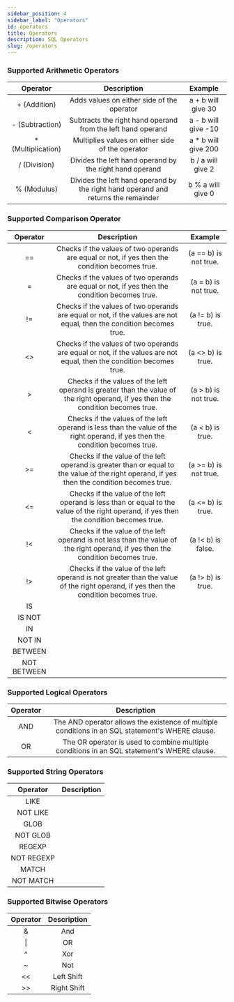 ```yaml
---
sidebar_position: 4
sidebar_label: "Operators"
id: operators
title: Operators
description: SQL Operators
slug: /operators
---
```


### Supported Arithmetic Operators

|Operator|Description|Example|
|:------:|:---------:|:-----:|
| + (Addition) | Adds values on either side of the operator | a + b will give 30 |
| - (Subtraction) | Subtracts the right hand operand from the left hand operand | a - b will give -10 |
| * (Multiplication) | Multiplies values on either side of the operator | a * b will give 200 |
| / (Division) | Divides the left hand operand by the right hand operand | b / a will give 2 |
| % (Modulus) | Divides the left hand operand by the right hand operand and returns the remainder | b % a will give 0 |

### Supported Comparison Operator

|Operator|Description|Example|
|:------:|:---------:|:-----:|
| == | Checks if the values of two operands are equal or not, if yes then the condition becomes true. | (a == b) is not true. |
| = | Checks if the values of two operands are equal or not, if yes then the condition becomes true. | (a = b) is not true. |
| != | Checks if the values of two operands are equal or not, if the values are not equal, then the condition becomes true. | (a != b) is true. |
| &lt;&gt; |	Checks if the values of two operands are equal or not, if the values are not equal, then the condition becomes true. | (a &lt;&gt; b) is true. |
| > | Checks if the values of the left operand is greater than the value of the right operand, if yes then the condition becomes true. | (a > b) is not true. |
| < | Checks if the values of the left operand is less than the value of the right operand, if yes then the condition becomes true. | (a < b) is true. |
| >= | Checks if the value of the left operand is greater than or equal to the value of the right operand, if yes then the condition becomes true. | (a >= b) is not true. |
| <= | Checks if the value of the left operand is less than or equal to the value of the right operand, if yes then the condition becomes true. | (a <= b) is true. |
| !< | Checks if the value of the left operand is not less than the value of the right operand, if yes then the condition becomes true. | (a !< b) is false. |
| !> | Checks if the value of the left operand is not greater than the value of the right operand, if yes then the condition becomes true. | (a !> b) is true. |
| IS |
| IS NOT |
| IN |
| NOT IN |
| BETWEEN |
| NOT BETWEEN |

### Supported Logical Operators

|Operator|Description|
|:------:|:---------:|
| AND | The AND operator allows the existence of multiple conditions in an SQL statement's WHERE clause. |
| OR | The OR operator is used to combine multiple conditions in an SQL statement's WHERE clause. |

### Supported String Operators

|Operator|Description|
|:------:|:---------:|
| LIKE | 
| NOT LIKE |
| GLOB |
| NOT GLOB |
| REGEXP |
| NOT REGEXP |
| MATCH |
| NOT MATCH |

### Supported Bitwise Operators

|Operator|Description|
|:------:|:---------:|
| & | And |
| \| | OR |
| ^ | Xor |
| ~ | Not |
| << | Left Shift |
| >> | Right Shift |
